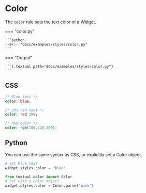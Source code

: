 # Color

The `color` rule sets the text color of a Widget.

=== "color.py"

    ```python
    --8<-- "docs/examples/styles/color.py"
    ```

=== "Output"

    ```{.textual path="docs/examples/styles/color.py"}
    ```

## CSS

```sass
/* Blue text */
color: blue;

/* 20% red text */
color: red 20%;

/* RGB color */
color: rgb(100,120,200);
```

## Python

You can use the same syntax as CSS, or explicitly set a Color object.

```python
# Set blue text
widget.styles.color = "blue"

from textual.color import Color
# Set with a color object
widget.styles.color = Color.parse("pink")

```
